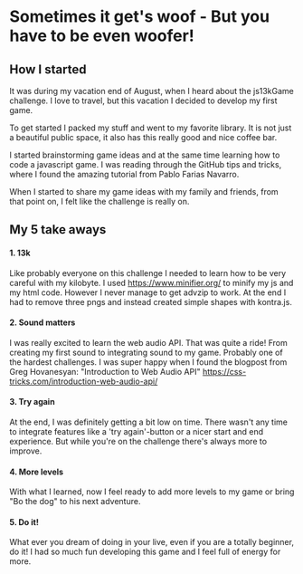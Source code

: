 # Sometimes it get's woof - But you have to be even woofer!

## How I started
It was during my vacation end of August, when I heard about the js13kGame challenge. I love to travel, but this vacation I decided to develop my first game.

To get started I packed my stuff and went to my favorite library. It is not just a beautiful public space, it also has this really good and  nice coffee bar.

I started brainstorming game ideas and at the same time learning how to code a javascript game.
I was reading through the GitHub tips and tricks, where I found the amazing tutorial from Pablo Farias Navarro.

When I started to share my game ideas with my family and friends, from that point on, I felt like the challenge is really on.

## My 5 take aways     

#### 1. 13k
Like probably everyone on this challenge I needed to learn how to be very careful with my kilobyte. I used https://www.minifier.org/ to minify my js and my html code. However I never manage to get advzip to work. At the end I had to remove three pngs and instead created simple shapes with kontra.js.


#### 2. Sound matters
I was really excited to learn the web audio API. That was quite a ride! From creating my first sound to integrating sound to my game. Probably one of the hardest challenges. I was super happy when I found the blogpost from Greg Hovanesyan: "Introduction to Web Audio API" https://css-tricks.com/introduction-web-audio-api/


#### 3. Try again
At the end, I was definitely getting a bit low on time. There wasn't any time to integrate features like a 'try again'-button or a nicer start and end experience. But while you're on the challenge there's always more to improve.

#### 4. More levels     
With what I learned, now I feel ready to add more levels to my game or bring "Bo the dog" to his next adventure.

#### 5. Do it!
What ever you dream of doing in your live, even if you are a totally beginner, do it! I had so much fun developing this game and I feel full of energy for more.
